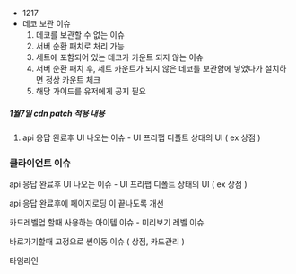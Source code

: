 - 1217
- 데코 보관 이슈
	1. 데코를 보관할 수 없는 이슈 
	2. 서버 순환 패치로 처리 가능
	3. 세트에 포함되어 있는 데코가 카운트 되지 않는 이슈 
	4. 서버 순환 패치 후, 세트 카운트가 되지 않은 데코를 보관함에 넣었다가 설치하면 정상 카운트 체크 
	5. 해당 가이드를 유저에게 공지 필요








##### 1월7일 cdn patch 적용 내용
1. api 응답 완료후  UI 나오는 이슈 - UI 프리팹 디폴트 상태의  UI ( ex 상점 ) 



### 클라이언트 이슈

api 응답 완료후  UI 나오는 이슈 - UI 프리팹 디폴트 상태의  UI ( ex 상점 ) 

api 응답 완료후에  페이지로딩 이 끝나도록 개선 

카드레벨업 할때 사용하는 아이템 이슈 - 미리보기 레벨 이슈 

바로가기할때 고정으로 씬이동 이슈  ( 상점, 카드관리 )

타임라인 